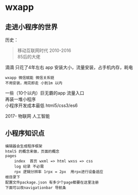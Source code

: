 # wxapp  
## 走进小程序的世界
历史：

> 移动互联网时代 2010-2016  
    85后的大佬  
    
 滴滴 只花了4年左右 
 app 安装大小，流量安装，占手机内存，耗电 

    wxapp 微信赋能 微信关系链  
    不用安装，用完即走 小到1m 以内  
 一些（10个以内）巨无霸的app 流量入口  
 再装一堆小程序  
 小程序开发成本最低 html5/css3/es6
  
 2017- 物联网 人工智能  
 ## 小程序知识点  
    编辑器会生成程序框架  
    html5 的概念来做，页面的概念  
    pages  
        index  首页 wxml => html wxss => css
        log 纪录 不必需  
        rpx 逻辑分辨率 1rpx = 2px  用rpx进行设备适应
    根目录下  
    配置文件package.json 有多少个page都要在这里注册  
    下面可以改navigationbar 导航条    